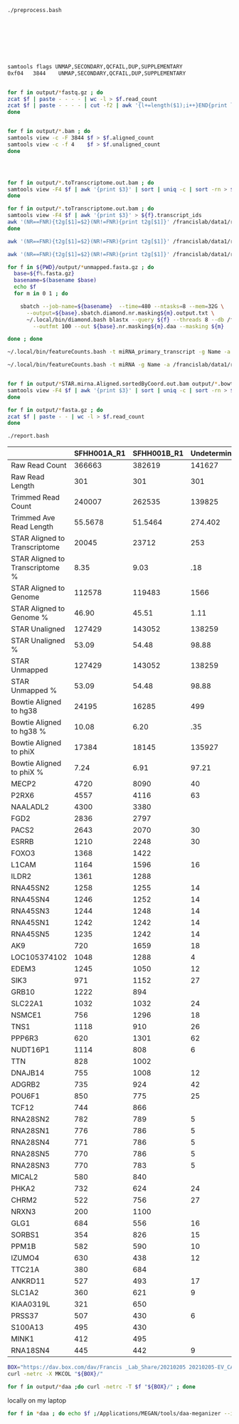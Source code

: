 

```BASH
./preprocess.bash








samtools flags UNMAP,SECONDARY,QCFAIL,DUP,SUPPLEMENTARY
0xf04	3844	UNMAP,SECONDARY,QCFAIL,DUP,SUPPLEMENTARY


for f in output/*fastq.gz ; do
zcat $f | paste - - - - | wc -l > $f.read_count
zcat $f | paste - - - - | cut -f2 | awk '{l+=length($1);i++}END{print l/i}' > $f.average_length
done


for f in output/*.bam ; do
samtools view -c -F 3844 $f > $f.aligned_count
samtools view -c -f 4    $f > $f.unaligned_count
done




for f in output/*.toTranscriptome.out.bam ; do
samtools view -F4 $f | awk '{print $3}' | sort | uniq -c | sort -rn > ${f}.transcript_count
done

for f in output/*.toTranscriptome.out.bam ; do
samtools view -F4 $f | awk '{print $3}' > ${f}.transcript_ids
awk '(NR==FNR){t2g[$1]=$2}(NR!=FNR){print t2g[$1]}' /francislab/data1/refs/sources/hgdownload.cse.ucsc.edu/goldenPath/hg38/bigZips/genes/hg38.ncbiRefSeq.transcript_gene.tsv ${f}.transcript_ids | sort | uniq -c | sort -rn > ${f}.gene_count
done

awk '(NR==FNR){t2g[$1]=$2}(NR!=FNR){print t2g[$1]}' /francislab/data1/refs/sources/hgdownload.cse.ucsc.edu/goldenPath/hg38/bigZips/genes/hg38.ncbiRefSeq.transcript_gene.tsv output/*.toTranscriptome.out.bam.transcript_ids | sort | uniq -c | sort -rn > gene_count

awk '(NR==FNR){t2g[$1]=$2}(NR!=FNR){print t2g[$1]}' /francislab/data1/refs/sources/hgdownload.cse.ucsc.edu/goldenPath/hg38/bigZips/genes/hg38.ncbiRefSeq.transcript_gene.tsv output/SFHH001*.toTranscriptome.out.bam.transcript_ids | sort | uniq -c | sort -rn > determined_gene_count.txt

for f in ${PWD}/output/*unmapped.fasta.gz ; do
  base=${f%.fasta.gz}
  basename=$(basename $base)
  echo $f
  for m in 0 1 ; do

    sbatch --job-name=${basename}  --time=480 --ntasks=8 --mem=32G \
      --output=${base}.sbatch.diamond.nr.masking${m}.output.txt \
      ~/.local/bin/diamond.bash blastx --query ${f} --threads 8 --db /francislab/data1/refs/diamond/nr \
        --outfmt 100 --out ${base}.nr.masking${m}.daa --masking ${m}

done ; done

~/.local/bin/featureCounts.bash -t miRNA_primary_transcript -g Name -a /francislab/data1/refs/sources/mirbase.org/pub/mirbase/CURRENT/hsa.v22.hg38.gff3 -o STAR_mirna_miRNA_primary_transcript.tsv output/*_w_umi.trimmed.STAR.Aligned.sortedByCoord.out.bam

~/.local/bin/featureCounts.bash -t miRNA -g Name -a /francislab/data1/refs/sources/mirbase.org/pub/mirbase/CURRENT/hsa.v22.hg38.gff3 -o STAR_mirna_miRNA.tsv output/*_w_umi.trimmed.STAR.Aligned.sortedByCoord.out.bam


for f in output/*STAR.mirna.Aligned.sortedByCoord.out.bam output/*.bowtie2.mirna.bam output/*.bowtie2.mirna.all.bam ; do
samtools view -F4 $f | awk '{print $3}' | sort | uniq -c | sort -rn > ${f}.mirna_counts
done

for f in output/*fasta.gz ; do
zcat $f | paste - - | wc -l > $f.read_count
done

./report.bash 
```



|    | SFHH001A_R1 | SFHH001B_R1 | Undetermined_R1 |
| --- | --- | --- | --- |
| Raw Read Count | 366663 | 382619 | 141627 |
| Raw Read Length | 301 | 301 | 301 |
| Trimmed Read Count | 240007 | 262535 | 139825 |
| Trimmed Ave Read Length | 55.5678 | 51.5464 | 274.402 |
| STAR Aligned to Transcriptome | 20045 | 23712 | 253 |
| STAR Aligned to Transcriptome % | 8.35 | 9.03 | .18 |
| STAR Aligned to Genome | 112578 | 119483 | 1566 |
| STAR Aligned to Genome % | 46.90 | 45.51 | 1.11 |
| STAR Unaligned | 127429 | 143052 | 138259 |
| STAR Unaligned % | 53.09 | 54.48 | 98.88 |
| STAR Unmapped | 127429 | 143052 | 138259 |
| STAR Unmapped % | 53.09 | 54.48 | 98.88 |
| Bowtie Aligned to hg38 | 24195 | 16285 | 499 |
| Bowtie Aligned to hg38 % | 10.08 | 6.20 | .35 |
| Bowtie Aligned to phiX | 17384 | 18145 | 135927 |
| Bowtie Aligned to phiX % | 7.24 | 6.91 | 97.21 |
| MECP2 | 4720 | 8090 | 40 |
| P2RX6 | 4557 | 4116 | 63 |
| NAALADL2 | 4300 | 3380 |  |
| FGD2 | 2836 | 2797 |  |
| PACS2 | 2643 | 2070 | 30 |
| ESRRB | 1210 | 2248 | 30 |
| FOXO3 | 1368 | 1422 |  |
| L1CAM | 1164 | 1596 | 16 |
| ILDR2 | 1361 | 1288 |  |
| RNA45SN2 | 1258 | 1255 | 14 |
| RNA45SN4 | 1246 | 1252 | 14 |
| RNA45SN3 | 1244 | 1248 | 14 |
| RNA45SN1 | 1242 | 1242 | 14 |
| RNA45SN5 | 1235 | 1242 | 14 |
| AK9 | 720 | 1659 | 18 |
| LOC105374102 | 1048 | 1288 | 4 |
| EDEM3 | 1245 | 1050 | 12 |
| SIK3 | 971 | 1152 | 27 |
| GRB10 | 1222 | 894 |  |
| SLC22A1 | 1032 | 1032 | 24 |
| NSMCE1 | 756 | 1296 | 18 |
| TNS1 | 1118 | 910 | 26 |
| PPP6R3 | 620 | 1301 | 62 |
| NUDT16P1 | 1114 | 808 | 6 |
| TTN | 828 | 1002 |  |
| DNAJB14 | 755 | 1008 | 12 |
| ADGRB2 | 735 | 924 | 42 |
| POU6F1 | 850 | 775 | 25 |
| TCF12 | 744 | 866 |  |
| RNA28SN2 | 782 | 789 | 5 |
| RNA28SN1 | 776 | 786 | 5 |
| RNA28SN4 | 771 | 786 | 5 |
| RNA28SN5 | 770 | 786 | 5 |
| RNA28SN3 | 770 | 783 | 5 |
| MICAL2 | 580 | 840 |  |
| PHKA2 | 732 | 624 | 24 |
| CHRM2 | 522 | 756 | 27 |
| NRXN3 | 200 | 1100 |  |
| GLG1 | 684 | 556 | 16 |
| SORBS1 | 354 | 826 | 15 |
| PPM1B | 582 | 590 | 10 |
| IZUMO4 | 630 | 438 | 12 |
| TTC21A | 380 | 684 |  |
| ANKRD11 | 527 | 493 | 17 |
| SLC1A2 | 360 | 621 | 9 |
| KIAA0319L | 321 | 650 |  |
| PRSS37 | 507 | 430 | 6 |
| S100A13 | 495 | 430 |  |
| MINK1 | 412 | 495 |  |
| RNA18SN4 | 445 | 442 | 9 |





```BASH
BOX="https://dav.box.com/dav/Francis _Lab_Share/20210205 20210205-EV_CATS 20210205-preprocessing"
curl -netrc -X MKCOL "${BOX}/"

for f in output/*daa ;do curl -netrc -T $f "${BOX}/" ; done
```


locally on my laptop
```BASH
for f in *daa ; do echo $f ;/Applications/MEGAN/tools/daa-meganizer --in ${f} --mapDB ~/megan/megan-map-Jul2020-2.db --threads 8; done
```

